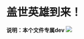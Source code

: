  
 # 盖世英雄到来！

 **说明：本个文件专属dev**
 ![](https://images.unsplash.com/photo-1525813428023-215a7186c776?ixlib=rb-0.3.5&ixid=eyJhcHBfaWQiOjEyMDd9&s=66529c23f84154320e21737cdb107554&auto=format&fit=crop&w=500&q=60)
